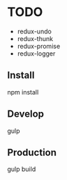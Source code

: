 
# TODO
- redux-undo
- redux-thunk
- redux-promise
- redux-logger

## Install
npm install

## Develop
gulp

## Production
gulp build


